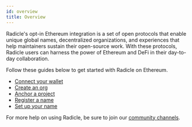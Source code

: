 ```yaml
---
id: overview
title: Overview
---
```


Radicle's opt-in Ethereum integration is a set of open protocols that enable unique global names, decentralized organizations, and experiences that help maintainers sustain their open-source work. With these protocols, Radicle users can harness the power of Ethereum and DeFi in their day-to-day collaboration.

Follow these guides below to get started with Radicle on Ethereum.

* [Connect your wallet][1]
* [Create an org][2]
* [Anchor a project][3]
* [Register a name][4]
* [Set up your name][5]

For more help on using Radicle, be sure to join our [community channels][cc].

[1]: connecting-to-ethereum/setting-up-wallet.md
[2]: connecting-to-ethereum/creating-an-org.md
[3]: connecting-to-ethereum/anchoring-projects.md
[4]: connecting-to-ethereum/registering-a-name.md
[5]: connecting-to-ethereum/setting-up-a-name.md

[cc]: get-involved/community.md



